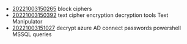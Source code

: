 - [20221003150265](/zet/20221003150265/README.md) block ciphers
- [20221003150392](/zet/20221003150392/README.md) text cipher encryption decryption tools Text Manipulator
- [20221003151027](/zet/20221003151027/README.md) decrypt azure AD connect passwords powershell MSSQL queries

